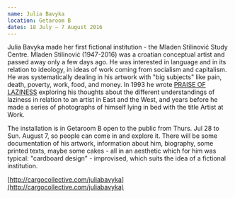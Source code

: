 ```yaml
---
name: Julia Bavyka
location: Getaroom B
dates: 18 July – 7 August 2016
---
```


Julia Bavyka made her first fictional institution - the Mlаden Stilinović Study Centre. Mlаden Stilinović (1947-2016) was a croatian conceptual artist and passed away only a few days ago. He was interested in language and in its relation to ideology, in ideas of work coming from socialism and capitalism. He was systematically dealing in his artwork with "big subjects" like pain, death, poverty, work, food, and money. In 1993 he wrote [PRAISE OF LAZINESS](http://monumenttotransformation.org/atlas-of-transformation/html/l/laziness/in-praise-of-laziness-mladen-stilinovic.html) exploring his thoughts about the different understandings of laziness in relation to an artist in East and the West, and years before he made a series of photographs of himself lying in bed with the title Artist at Work.

The installation is in Getaroom B open to the public from Thurs. Jul 28 to Sun. August 7, so people can come in and explore it. There will be some documentation of his artwork, information about him, biography, some printed texts, maybe some cakes - all in an aesthetic which for him was typical: "cardboard design" - improvised, which suits the idea of a fictional institution.

[http://cargocollective.com/juliabavyka](http://cargocollective.com/juliabavyka)

